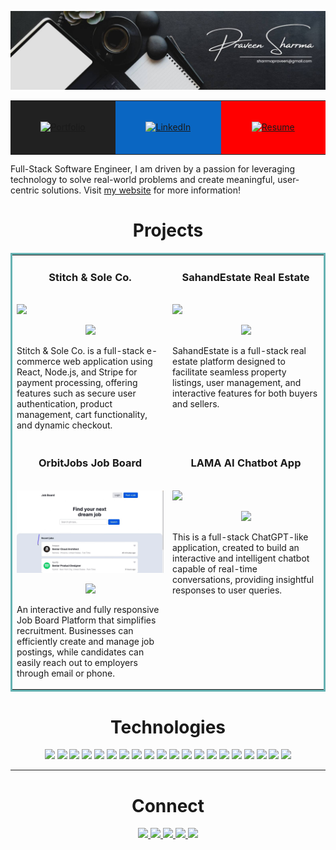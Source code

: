 <p align="center">
  <img src="images/black.jpg" alt="Black Banner" />
</p>


<p align="center">
  <table>
    <tr>
      <td align="center" width="200" height="80" bgcolor="#212121">
        <a href="https://praveensharrma.netlify.app/" target="_blank">
          <img src="https://img.shields.io/badge/Portfolio-%23212121.svg?style=for-the-badge&logo=react&logoColor=61DAFB" width="180" height="50" alt="Portfolio" />
        </a>
      </td>
      <td align="center" width="200" height="80" bgcolor="#0A66C2">
        <a href="https://www.linkedin.com/in/praveenshrrma/" target="_blank">
          <img src="https://img.shields.io/badge/LinkedIn-%230A66C2.svg?style=for-the-badge&logo=linkedin&logoColor=white" width="180" height="50" alt="LinkedIn" />
        </a>
      </td>
      <td align="center" width="200" height="80" bgcolor="#FF0000">
        <a href="https://praveensharrma.netlify.app/Resume_PraveenSharrma.pdf" target="_blank">
          <img src="https://img.shields.io/badge/Resume-%23FF0000.svg?style=for-the-badge&logo=adobe-acrobat-reader&logoColor=white" width="180" height="50" alt="Resume" />
        </a>
      </td>
    </tr>
  </table>
</p>


Full-Stack Software Engineer, I am driven by a passion for leveraging technology to solve real-world problems and create meaningful, user-centric solutions.
Visit [my website](https://praveensharrma.netlify.app/) for more information!


<h1 align="center">Projects</h1>
<table bordercolor="#66b2b2">
  
  <tr>
    <td width="50%" valign="top">
      <h3 align="center">Stitch & Sole Co.</h3>
        <br />
        <a target="_blank" href="https://github.com/praveenshrrma/Stitch-Sole-Co.-Ecommerce-Store">
         <img src="images/second.gif" width="100%"/>
       
   </a>
        <br />
        <p align="center">
          
  <a href="https://github.com/praveenshrrma/Stitch-Sole-Co.-Ecommerce-Store" target="_blank">
    <img src="https://img.shields.io/static/v1?label=|&message=REPO&color=23555f&style=plastic&logo=github&logo-color=white"/>
  </a>  
      </p>
        <p>Stitch & Sole Co. is a full-stack e-commerce web application using React, Node.js, and Stripe for payment processing, offering features such as secure user authentication, product management, cart functionality, and dynamic checkout.</p>
    </td>
    <td width="50%" valign="top">
      <h3 align="center">SahandEstate Real Estate</h3>
        <br />
      <a target="_blank" href="https://github.com/praveenshrrma/SahandEstate-Real-Estate-Platform">
            <img src="images/gif.gif" width="100%"/>
        </a>
        <br />
        <p align="center">
          
  <a href="https://github.com/praveenshrrma/SahandEstate-Real-Estate-Platform" target="_blank">
    <img src="https://img.shields.io/static/v1?label=|&message=REPO&color=23555f&style=plastic&logo=github&logo-color=white"/>
  </a>
      </p>
        <p>SahandEstate is a full-stack real estate platform designed to facilitate seamless property listings, user management, and interactive features for both buyers and sellers.</p>
    </td>
  </tr>
  
  <tr>
    <td width="50%" valign="top">
      <h3 align="center">OrbitJobs Job Board</h3>
      <br />
        <a target="_blank" href="https://github.com/praveenshrrma/OrbitJobs-Job-Board-Website">
          <img src="images/1.gif" width="100%"/>
        </a>
      <br />
        <p align="center">
  <a href="https://github.com/praveenshrrma/OrbitJobs-Job-Board-Website" target="_blank">
    <img src="https://img.shields.io/static/v1?label=|&message=REPO&color=23555f&style=plastic&logo=github&logo-color=white"/>
  </a>
      </p>
        <p>An interactive and fully responsive Job Board Platform that simplifies recruitment. Businesses can efficiently create and manage job postings, while candidates can easily reach out to employers through email or phone.</p>
    </td>
    <td width="50%" valign="top">
      <h3 align="center">LAMA AI Chatbot App</h3>
        <br />
        <a target="_blank" href="https://github.com/praveenshrrma/LAMA-AI-Chatbot-App">
          <img src="images/lama.gif" width="100%" />
        </a>
        <br />
        <p align="center">
          
  <a href="https://github.com/praveenshrrma/LAMA-AI-Chatbot-App" target="_blank">
    <img src="https://img.shields.io/static/v1?label=|&message=REPO&color=23555f&style=plastic&logo=github&logo-color=white"/>
  </a>
      </p>
        <p>This is a full-stack ChatGPT-like application, created to build an interactive and intelligent chatbot capable of real-time conversations, providing insightful responses to user queries.</p>
    </td>
  </tr>
</table>


<h1 align="center">Technologies</h1>


<p align="center">
    <img src="https://img.shields.io/static/v1?label=|&message=HTML5&color=23555f&style=plastic&logo=html5"/>
    <img src="https://img.shields.io/static/v1?label=|&message=CSS3&color=285f65&style=plastic&logo=css3"/>
    <img src="https://img.shields.io/static/v1?label=|&message=SASS&color=2b625f&style=plastic&logo=sass"/>
    <img src="https://img.shields.io/static/v1?label=|&message=BOOTSTRAP&color=316c5e&style=plastic&logo=bootstrap"/>
    <img src="https://img.shields.io/static/v1?label=|&message=JAVASCRIPT&color=3c7f5d&style=plastic&logo=javascript"/>
    <img src="https://img.shields.io/static/v1?label=|&message=REACT.JS&color=4a935c&style=plastic&logo=react"/>
    <img src="https://img.shields.io/static/v1?label=|&message=TYPESCRIPT&color=4a935c&style=plastic&logo=typescript"/>
    <img src="https://img.shields.io/static/v1?label=|&message=PYTHON&color=52985b&style=plastic&logo=python"/>
    <img src="https://img.shields.io/static/v1?label=|&message=JAVA&color=cdf998&style=plastic&logo=java"/>
    <img src="https://img.shields.io/static/v1?label=|&message=SOLIDITY&color=8fbc56&style=plastic&logo=solidity"/>
    <img src="https://img.shields.io/static/v1?label=|&message=SELENIUM&color=cdf998&style=plastic&logo=selenium"/>
    <img src="https://img.shields.io/static/v1?label=|&message=AWS&color=98bf53&style=plastic&logo=amazon"/>
    <img src="https://img.shields.io/static/v1?label=|&message=WORDPRESS&color=cdd148&style=plastic&logo=wordpress"/>
    <img src="https://img.shields.io/static/v1?label=|&message=ADOBE&color=98bf53&style=plastic&logo=adobe"/>
    <img src="https://img.shields.io/static/v1?label=|&message=MONGO-DB&color=cdd148&style=plastic&logo=mongodb"/>
    <img src="https://img.shields.io/static/v1?label=|&message=EXPRESS&color=bbb111&style=plastic&logo=express"/>
    <img src="https://img.shields.io/static/v1?label=|&message=WEBPACK&color=bbb111&style=plastic&logo=webpack"/>
    <img src="https://img.shields.io/static/v1?label=|&message=LINUX&color=bbb111&style=plastic&logo=linux"/>
    <img src="https://img.shields.io/static/v1?label=|&message=GIT&color=cbb148&style=plastic&logo=git"/>
    <img src="https://img.shields.io/static/v1?label=|&message=FIREBASE&color=cbb148&style=plastic&logo=firebase"/>
</p>



---


<h1 align="center">Connect</h1>



<p align="center">
  <a href="https://shawncharles.com" target="_blank">
    <img src="https://img.shields.io/static/v1?label=|&message=WEBSITE&color=23555f&style=plastic&logo=react&logo-color=white"/>
  </a>
  <a href="https://shawncharles.com/linkedin" target="_blank">
    <img src="https://img.shields.io/static/v1?label=|&message=LINKED-IN&color=cdf998&style=plastic&logo=linkedin&logo-color=white"/>
  </a>
  <a href="https://shawncharles.com/twitter" target="_blank">
    <img src="https://img.shields.io/static/v1?label=|&message=TWITTER&color=23555f&style=plastic&logo=twitter&logo-color=white"/>
  </a>
  <a href="https://shawncharles.com/angellist" target="_blank">
      <img src="https://img.shields.io/static/v1?label=|&message=ANGEL-LIST&color=cdf998&style=plastic&logo=angellist&logo-color=white"/>
  </a>
  <a href="https://shawncharles.com/resume" target="_blank">
      <img src="https://img.shields.io/static/v1?label=|&message=RESUME&color=23555f&style=plastic&logo=react&logo-color=white"/>
  </a>
</p>


